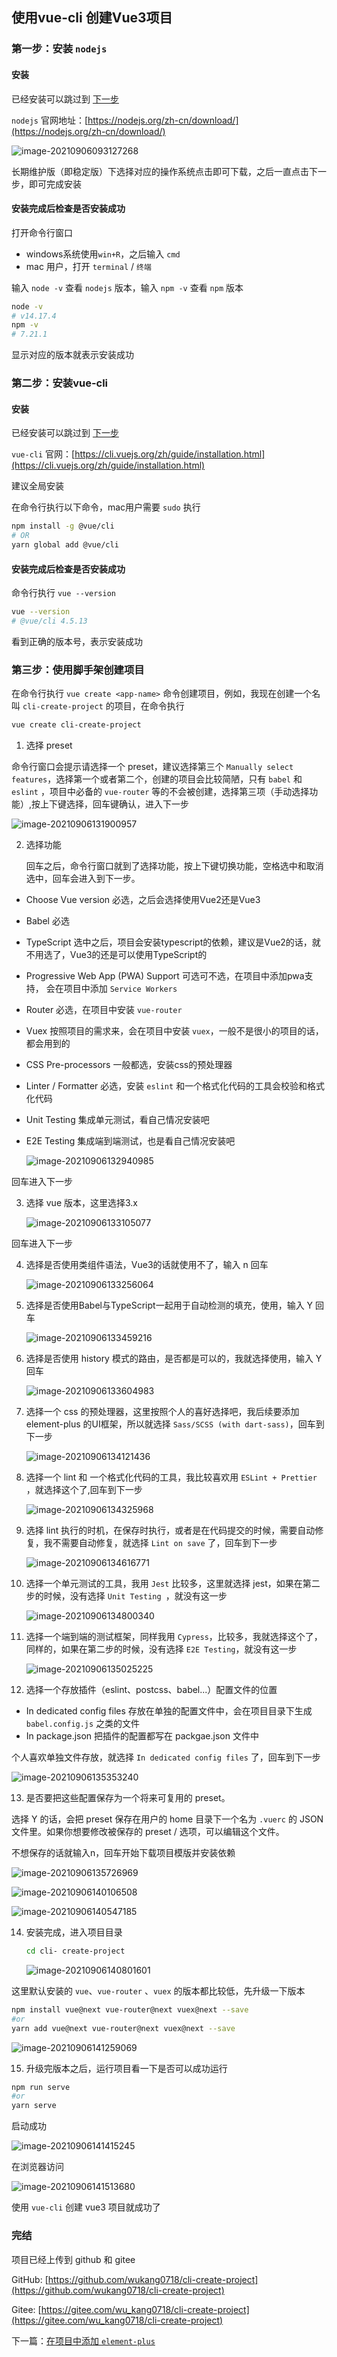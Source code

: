 ## 使用vue-cli 创建Vue3项目

### 第一步：安装 `nodejs`

#### 安装

已经安装可以跳过到 [下一步](#第二步：安装vue-cli)

`nodejs` 官网地址：[https://nodejs.org/zh-cn/download/](https://nodejs.org/zh-cn/download/)

![image-20210906093127268](https://gitee.com/wu_kang0718/image/raw/master//20210906093128780.png)

长期维护版（即稳定版）下选择对应的操作系统点击即可下载，之后一直点击下一步，即可完成安装

#### 安装完成后检查是否安装成功

打开命令行窗口

- windows系统使用`win+R`，之后输入 `cmd`
- mac 用户，打开 `terminal` / `终端`

输入 `node -v` 查看 `nodejs` 版本，输入 `npm -v` 查看 `npm` 版本

```bash
node -v
# v14.17.4
npm -v
# 7.21.1
```

显示对应的版本就表示安装成功

### 第二步：安装vue-cli

#### 安装

已经安装可以跳过到 [下一步](#第三步：使用脚手架创建项目)

`vue-cli` 官网：[https://cli.vuejs.org/zh/guide/installation.html](https://cli.vuejs.org/zh/guide/installation.html)

建议全局安装

在命令行执行以下命令，mac用户需要 `sudo` 执行

```bash
npm install -g @vue/cli
# OR
yarn global add @vue/cli
```

#### 安装完成后检查是否安装成功

命令行执行 `vue --version`

```bash
vue --version
# @vue/cli 4.5.13
```

看到正确的版本号，表示安装成功

### 第三步：使用脚手架创建项目

在命令行执行 `vue create <app-name>` 命令创建项目，例如，我现在创建一个名叫 `cli-create-project` 的项目，在命令执行

```bash
vue create cli-create-project
```

1. 选择 preset

命令行窗口会提示请选择一个 preset，建议选择第三个 `Manually select features`，选择第一个或者第二个，创建的项目会比较简陋，只有 `babel` 和 `eslint` ，项目中必备的 `vue-router` 等的不会被创建，选择第三项（手动选择功能）,按上下键选择，回车键确认，进入下一步

![image-20210906131900957](https://gitee.com/wu_kang0718/image/raw/master//20210906131902143.png)

2. 选择功能

   回车之后，命令行窗口就到了选择功能，按上下键切换功能，空格选中和取消选中，回车会进入到下一步。

- Choose Vue version  必选，之后会选择使用Vue2还是Vue3

- Babel   必选

- TypeScript  选中之后，项目会安装typescript的依赖，建议是Vue2的话，就不用选了，Vue3的还是可以使用TypeScript的

- Progressive Web App (PWA) Support 可选可不选，在项目中添加pwa支持， 会在项目中添加  `Service Workers`

- Router  必选，在项目中安装 `vue-router`

- Vuex 按照项目的需求来，会在项目中安装 `vuex`，一般不是很小的项目的话，都会用到的

- CSS Pre-processors 一般都选，安装css的预处理器

- Linter / Formatter 必选，安装 `eslint`  和一个格式化代码的工具会校验和格式化代码

- Unit Testing  集成单元测试，看自己情况安装吧

- E2E Testing   集成端到端测试，也是看自己情况安装吧

  ![image-20210906132940985](https://gitee.com/wu_kang0718/image/raw/master//20210906132942128.png)

回车进入下一步

3. 选择 vue 版本，这里选择3.x

   ![image-20210906133105077](https://gitee.com/wu_kang0718/image/raw/master//20210906133106123.png)

回车进入下一步

4. 选择是否使用类组件语法，Vue3的话就使用不了，输入 n 回车

   ![image-20210906133256064](https://gitee.com/wu_kang0718/image/raw/master//20210906133257131.png)

5. 选择是否使用Babel与TypeScript一起用于自动检测的填充，使用，输入 Y 回车

   ![image-20210906133459216](https://gitee.com/wu_kang0718/image/raw/master//20210906133500237.png)

6. 选择是否使用 history 模式的路由，是否都是可以的，我就选择使用，输入 Y 回车

   ![image-20210906133604983](https://gitee.com/wu_kang0718/image/raw/master//20210906133606102.png)

7. 选择一个 css 的预处理器，这里按照个人的喜好选择吧，我后续要添加 element-plus 的UI框架，所以就选择 `Sass/SCSS (with dart-sass)`，回车到下一步

   ![image-20210906134121436](https://gitee.com/wu_kang0718/image/raw/master//20210906134122504.png)

8. 选择一个 lint 和 一个格式化代码的工具，我比较喜欢用 `ESLint + Prettier` ，就选择这个了,回车到下一步

   ![image-20210906134325968](https://gitee.com/wu_kang0718/image/raw/master//20210906134326954.png)

9. 选择 lint 执行的时机，在保存时执行，或者是在代码提交的时候，需要自动修复，我不需要自动修复，就选择 `Lint on save` 了，回车到下一步

   ![image-20210906134616771](https://gitee.com/wu_kang0718/image/raw/master//20210906134617867.png)

10. 选择一个单元测试的工具，我用 `Jest` 比较多，这里就选择 jest，如果在第二步的时候，没有选择 `Unit Testing `，就没有这一步

    ![image-20210906134800340](https://gitee.com/wu_kang0718/image/raw/master//20210906134836641.png)

11. 选择一个端到端的测试框架，同样我用 `Cypress`，比较多，我就选择这个了，同样的，如果在第二步的时候，没有选择 `E2E Testing`，就没有这一步

    ![image-20210906135025225](https://gitee.com/wu_kang0718/image/raw/master//20210906135110221.png)

12. 选择一个存放插件（eslint、postcss、babel...）配置文件的位置

- In dedicated config files  存放在单独的配置文件中，会在项目目录下生成 `babel.config.js` 之类的文件
- In package.json    把插件的配置都写在 packgae.json 文件中

个人喜欢单独文件存放，就选择 `In dedicated config files` 了，回车到下一步

![image-20210906135353240](https://gitee.com/wu_kang0718/image/raw/master//20210906135354389.png)

13. 是否要把这些配置保存为一个将来可复用的 preset。

选择 Y 的话，会把 preset 保存在用户的 home 目录下一个名为 `.vuerc` 的 JSON 文件里。如果你想要修改被保存的 preset / 选项，可以编辑这个文件。

不想保存的话就输入n，回车开始下载项目模版并安装依赖

![image-20210906135726969](https://gitee.com/wu_kang0718/image/raw/master//20210906135728121.png)

![image-20210906140106508](https://gitee.com/wu_kang0718/image/raw/master//20210906140107612.png)

![image-20210906140547185](https://gitee.com/wu_kang0718/image/raw/master//20210906140551585.png)

14. 安装完成，进入项目目录

    ```bash
    cd cli- create-project
    ```

    ![image-20210906140801601](https://gitee.com/wu_kang0718/image/raw/master//20210906140802792.png)

这里默认安装的 `vue`、`vue-router` 、`vuex` 的版本都比较低，先升级一下版本

```bash
npm install vue@next vue-router@next vuex@next --save
#or 
yarn add vue@next vue-router@next vuex@next --save
```

![image-20210906141259069](https://gitee.com/wu_kang0718/image/raw/master//20210906141300225.png)

15. 升级完版本之后，运行项目看一下是否可以成功运行

```bash
npm run serve
#or
yarn serve
```

启动成功

![image-20210906141415245](https://gitee.com/wu_kang0718/image/raw/master//20210906141416410.png)

在浏览器访问

![image-20210906141513680](https://gitee.com/wu_kang0718/image/raw/master//20210906141514808.png)

使用 `vue-cli` 创建 vue3 项目就成功了

### 完结

项目已经上传到 github 和 gitee

GitHub: [https://github.com/wukang0718/cli-create-project](https://github.com/wukang0718/cli-create-project)

Gitee: [https://gitee.com/wu_kang0718/cli-create-project](https://gitee.com/wu_kang0718/cli-create-project)

下一篇：[在项目中添加 `element-plus`](https://wukang0718.com/2021/09/07/%E7%AC%AC%E4%BA%8C%E7%AF%87-Vue3-%E9%A1%B9%E7%9B%AE%E4%B8%AD%E9%9B%86%E6%88%90-element-plus/)

